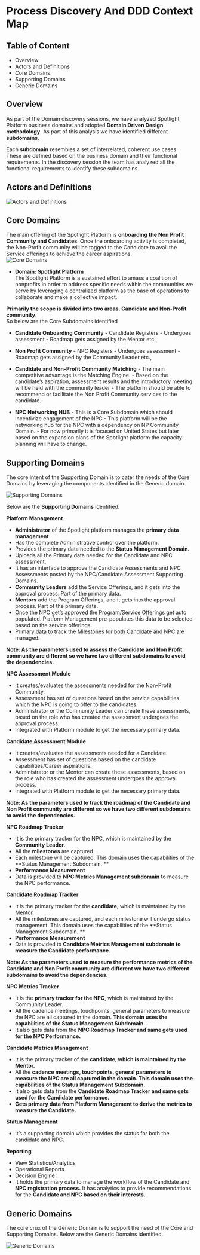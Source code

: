 # Process Discovery And DDD Context Map
## Table of Content
- Overview 
- Actors and Definitions
- Core Domains 
- Supporting Domains
- Generic Domains 

## Overview 
As part of the Domain discovery sessions, we have analyzed Spotlight Platform business domains and adopted **Domain Driven Design methodology**. As part of this analysis we have identified different **subdomains**. 

Each **subdomain** resembles a set of interrelated, coherent use cases. These are defined based on the business domain and their functional requirements. In the discovery session the team has analyzed all the functional requirements to identify these subdomains.

## Actors and Definitions
![Actors and Definitions](..//Images/ActorsandDefinitions.jpg)

## Core Domains 
The main offering of the Spotlight Platform is **onboarding the Non Profit Community and Candidates**. Once the onboarding activity is completed, the Non-Profit community will be tagged to the Candidate to avail the Service offerings to achieve the career aspirations. <br />
![Core Domains](..//Images/CoreDomains.png)

- **Domain: Spotlight Platform** <br />
The Spotlight Platform is a sustained effort to amass a coalition of nonprofits in order to address specific needs within the communities we serve by leveraging a centralized platform as the base of operations to collaborate and make a collective impact.

**Primarily the scope is divided into two areas. Candidate and Non-Profit community**. <br />
So below are the Core Subdomains identified

- **Candidate Onboarding Community**
      - Candidate Registers
      - Undergoes assessment
      - Roadmap gets assigned by the Mentor etc.,
      
- **Non Profit Community**
      - NPC Registers
      - Undergoes assessment
      - Roadmap gets assigned by the Community Leader etc.,
- **Candidate and Non-Profit Community Matching**
      - The main competitive advantage is the Matching Engine. 
      - Based on the candidate’s aspiration, assessment results and the introductory meeting will be held with the community leader
      - The platform should be able to recommend or facilitate the Non Profit Community services to the candidate.
- **NPC Networking HUB**
      - This is a Core Subdomain which should incentivize engagement of the NPC
      - This platform will be the networking hub for the NPC with a dependency on NP Community Domain.
      - For now primarily it is focused on United States but later based on the expansion plans of the Spotlight platform the capacity planning will have to change. 

## Supporting Domains
The core intent of the Supporting Domain is to cater the needs of the Core Domains by leveraging the components identified in the Generic domain. 

![Supporting Domains](..//Images/Supporting%20Domains.png)

Below are the **Supporting Domains** identified.

**Platform Management**
- **Administrator** of the Spotlight platform manages the **primary data management**
- Has the complete Administrative control over the platform.
- Provides the primary data needed to the **Status Management Domain.**
- Uploads all the Primary data needed for the Candidate and NPC assessment.
- It has an interface to approve the Candidate Assessments and NPC Assessments posted by the NPC/Candidate Assessment Supporting Domains. 
- **Community Leaders** add the Service Offerings, and it gets into the approval process. Part of the primary data.
- **Mentors** add the Program Offerings, and it gets into the approval process. Part of the primary data.
- Once the NPC get’s approved the Program/Service Offerings get auto populated. Platform Management pre-populates this data to be selected based on the service offerings.
- Primary data to track the Milestones for both Candidate and NPC are managed.

**Note: As the parameters used to assess the Candidate and Non Profit community are different so we have two different subdomains to avoid the dependencies.**

**NPC Assessment Module**
- It creates/evaluates the assessments needed for the Non-Profit Community.
- Assessment has set of questions based on the service capabilities which the NPC is going to offer to the candidates.
- Administrator or the Community Leader can create these assessments, based on the role who has created the assessment undergoes the approval process.
- Integrated with Platform module to get the necessary primary data.

**Candidate Assessment Module**
- It creates/evaluates the assessments needed for a Candidate.
- Assessment has set of questions based on the candidate capabilities/Career aspirations.
- Administrator or the Mentor can create these assessments, based on the role who has created the assessment undergoes the approval process.
- Integrated with Platform module to get the necessary primary data.

**Note: As the parameters used to track the roadmap of the Candidate and Non Profit community are different so we have two different subdomains to avoid the dependencies.**

**NPC Roadmap Tracker**
- It is the primary tracker for the NPC, which is maintained by the **Community Leader.**
- All the **milestones** are captured
- Each milestone will be captured. This domain uses the capabilities of the **Status Management Subdomain. **
- **Performance Measurement**
- Data is provided to **NPC Metrics Management subdomain** to measure the NPC performance.

**Candidate Roadmap Tracker**
- It is the primary tracker for the **candidate**, which is maintained by the Mentor.
- All the milestones are captured, and each milestone will undergo status management. This domain uses the capabilities of the **Status Management Subdomain. ** 
- **Performance Measurement**
- Data is provided to **Candidate Metrics Management subdomain to measure the Candidate performance.**

**Note: As the parameters used to measure the performance metrics of the Candidate and Non Profit community are different we have two different subdomains to avoid the dependencies.**

**NPC Metrics Tracker**
- It is the **primary tracker for the NPC**, which is maintained by the Community Leader.
- All the cadence meetings, touchpoints, general parameters to measure the NPC are all captured in the domain. **This domain uses the capabilities of the Status Management Subdomain.** 
- It also gets data from the **NPC Roadmap Tracker and same gets used for the NPC Performance.**

**Candidate Metrics Management**
- It is the primary tracker of the **candidate, which is maintained by the Mentor.**
- All the **cadence meetings, touchpoints, general parameters to measure the NPC are all captured in the domain. This domain uses the capabilities of the Status Management Subdomain.** 
- It also gets data from the **Candidate Roadmap Tracker and same gets used for the Candidate performance.**
- **Gets primary data from Platform Management to derive the metrics to measure the Candidate.**

**Status Management**
- It’s a supporting domain which provides the status for both the candidate and NPC.

**Reporting**
- View Statistics/Analytics
-	Operational Reports
-	Decision Engine
-	It holds the primary data to manage the workflow of the Candidate and **NPC registration process.**
	It has analytics to provide recommendations for the **Candidate and NPC based on their interests.**
	
## Generic Domains 
The core crux of the Generic Domain is to support the need of the Core and Supporting Domains. Below are the Generic Domains identified. <br />


![Generic Domains](..//Images/GenericDomains.png)

